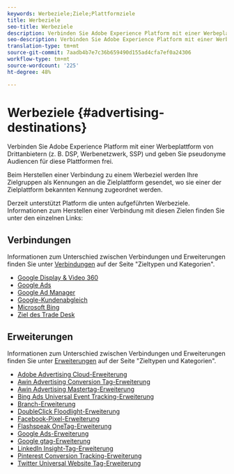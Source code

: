 ```yaml
---
keywords: Werbeziele;Ziele;Plattformziele
title: Werbeziele
seo-title: Werbeziele
description: Verbinden Sie Adobe Experience Platform mit einer Werbeplattform von Drittanbietern (z. B. DSP, Werbenetzwerk, SSP) und geben Sie pseudonyme Audiencen für diese Plattformen frei.
seo-description: Verbinden Sie Adobe Experience Platform mit einer Werbeplattform von Drittanbietern (z. B. DSP, Werbenetzwerk, SSP) und geben Sie pseudonyme Audiencen für diese Plattformen frei.
translation-type: tm+mt
source-git-commit: 7aadb4b7e7c36b659490d155ad4cfa7ef0a24306
workflow-type: tm+mt
source-wordcount: '225'
ht-degree: 48%

---
```



# Werbeziele {#advertising-destinations}

Verbinden Sie Adobe Experience Platform mit einer Werbeplattform von Drittanbietern (z. B. DSP, Werbenetzwerk, SSP) und geben Sie pseudonyme Audiencen für diese Plattformen frei.

Beim Herstellen einer Verbindung zu einem Werbeziel werden Ihre Zielgruppen als Kennungen an die Zielplattform gesendet, wo sie einer der Zielplattform bekannten Kennung zugeordnet werden.

Derzeit unterstützt Platform die unten aufgeführten Werbeziele. Informationen zum Herstellen einer Verbindung mit diesen Zielen finden Sie unter den einzelnen Links:

## Verbindungen

Informationen zum Unterschied zwischen Verbindungen und Erweiterungen finden Sie unter [Verbindungen](../../destination-types.md#connections) auf der Seite &quot;Zieltypen und Kategorien&quot;.

- [Google Display &amp; Video 360](./google-dv360.md)
- [Google Ads](./google-ads-destination.md)
- [Google Ad Manager](./google-ad-manager.md)
- [Google-Kundenabgleich](./google-customer-match.md)
- [Microsoft Bing](./bing.md)
- [Ziel des Trade Desk](./tradedesk.md)

## Erweiterungen

Informationen zum Unterschied zwischen Verbindungen und Erweiterungen finden Sie unter [Erweiterungen](../../destination-types.md#extensions) auf der Seite &quot;Zieltypen und Kategorien&quot;.

- [Adobe Advertising Cloud-Erweiterung](./adobe-advertising-cloud.md)
- [Awin Advertising Conversion Tag-Erweiterung](./awin-conversiontag.md)
- [Awin Advertising Mastertag-Erweiterung](./awin-mastertag.md)
- [Bing Ads Universal Event Tracking-Erweiterung](./bing-ads.md)
- [Branch-Erweiterung](./branch.md)
- [DoubleClick Floodlight-Erweiterung](./doubleclick-floodlight.md)
- [Facebook-Pixel-Erweiterung](./facebook-pixel.md)
- [Flashspeak OneTag-Erweiterung](./flashtalking.md)
- [Google Ads-Erweiterung](./google-ads-extension.md)
- [Google gtag-Erweiterung](./gtag-advertising.md)
- [LinkedIn Insight-Tag-Erweiterung](./linkedin.md)
- [Pinterest Conversion Tracking-Erweiterung](./pinterest.md)
- [Twitter Universal Website Tag-Erweiterung](./twitter-uwt.md)